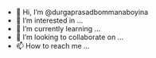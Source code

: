 - 👋 Hi, I’m @durgaprasadbommanaboyina
- 👀 I’m interested in ...
- 🌱 I’m currently learning ...
- 💞️ I’m looking to collaborate on ...
- 📫 How to reach me ...

<!---
durgaprasadbommanaboyina/durgaprasadbommanaboyina is a ✨ special ✨ repository because its `README.md` (this file) appears on your GitHub profile.
You can click the Preview link to take a look at your changes.
--->

